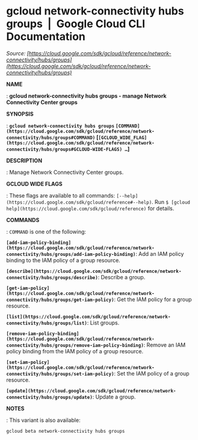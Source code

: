 # gcloud network-connectivity hubs groups  |  Google Cloud CLI Documentation

*Source: [https://cloud.google.com/sdk/gcloud/reference/network-connectivity/hubs/groups](https://cloud.google.com/sdk/gcloud/reference/network-connectivity/hubs/groups)*

**NAME**

: **gcloud network-connectivity hubs groups - manage Network Connectivity Center groups**

**SYNOPSIS**

: **`gcloud network-connectivity hubs groups` `[COMMAND](https://cloud.google.com/sdk/gcloud/reference/network-connectivity/hubs/groups#COMMAND)` [`[GCLOUD_WIDE_FLAG](https://cloud.google.com/sdk/gcloud/reference/network-connectivity/hubs/groups#GCLOUD-WIDE-FLAGS) …`]**

**DESCRIPTION**

: Manage Network Connectivity Center groups.

**GCLOUD WIDE FLAGS**

: These flags are available to all commands: `[--help](https://cloud.google.com/sdk/gcloud/reference#--help)`.
Run `$ [gcloud help](https://cloud.google.com/sdk/gcloud/reference)` for details.

**COMMANDS**

: ``COMMAND`` is one of the following:

**`[add-iam-policy-binding](https://cloud.google.com/sdk/gcloud/reference/network-connectivity/hubs/groups/add-iam-policy-binding)`**:
Add an IAM policy binding to the IAM policy of a group resource.

**`[describe](https://cloud.google.com/sdk/gcloud/reference/network-connectivity/hubs/groups/describe)`**:
Describe a group.

**`[get-iam-policy](https://cloud.google.com/sdk/gcloud/reference/network-connectivity/hubs/groups/get-iam-policy)`**:
Get the IAM policy for a group resource.

**`[list](https://cloud.google.com/sdk/gcloud/reference/network-connectivity/hubs/groups/list)`**:
List groups.

**`[remove-iam-policy-binding](https://cloud.google.com/sdk/gcloud/reference/network-connectivity/hubs/groups/remove-iam-policy-binding)`**:
Remove an IAM policy binding from the IAM policy of a group resource.

**`[set-iam-policy](https://cloud.google.com/sdk/gcloud/reference/network-connectivity/hubs/groups/set-iam-policy)`**:
Set the IAM policy of a group resource.

**`[update](https://cloud.google.com/sdk/gcloud/reference/network-connectivity/hubs/groups/update)`**:
Update a group.

**NOTES**

: This variant is also available:

```
gcloud beta network-connectivity hubs groups
```